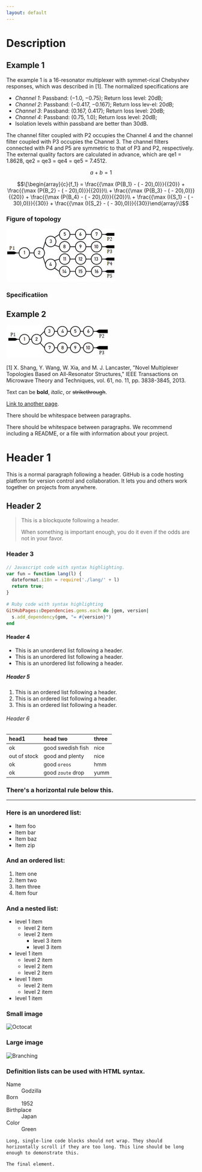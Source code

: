 ```yaml
---
layout: default
---
```



# Description

## Example 1


The example 1 is a 16-resonator multiplexer with symmet-rical Chebyshev responses, which was described in [1]. The normalized specifications are 
* _Channel 1_: Passband: (−1.0, −0.75); Return loss level: 20dB;
* _Channel 2_: Passband: (−0.417, −0.167); Return loss lev-el: 20dB;
* _Channel 3_: Passband: (0.167, 0.417); Return loss level: 20dB;
* _Channel 4_: Passband: (0.75, 1.0); Return loss level: 20dB;
* Isolation levels within passband are better than 30dB.

The channel filter coupled with P2 occupies the Channel 4 and the channel filter coupled with P3 occupies the Channel 3. The channel filters connected with P4 and P5 are symmetric to that of P3 and P2, respectively. The external quality factors are calculated in advance, which are qe1 = 1.8628, qe2 = qe3 = qe4 = qe5 = 7.4512.

<script type="text/javascript" src="http://cdn.mathjax.org/mathjax/latest/MathJax.js?config=default"></script>
<script type="text/javascript" src="http://cdn.mathjax.org/mathjax/latest/MathJax.js?config=default"></script>

$$ a+b=1 $$

$$\[\begin{array}{c}{f_1} = \frac{{\max (P{B_1} - ( - 20),0)}}{{20}} + \frac{{\max (P{B_2} - ( - 20),0)}}{{20}}\\ + \frac{{\max (P{B_3} - ( - 20),0)}}{{20}} + \frac{{\max (P{B_4} - ( - 20),0)}}{{20}}\\ + \frac{{\max (I{S_1} - ( - 30),0)}}{{30}} + \frac{{\max (I{S_2} - ( - 30),0)}}{{30}}\end{array}\]$$
### Figure of topology

![topo_example1](https://github.com/Uyon46/all-resonator-multiplexer/raw/master/topo_example1.jpg)


### Specificatiion



## Example 2
![topo_example2](https://github.com/Uyon46/all-resonator-multiplexer/raw/master/example2.jpg)



[1] X. Shang, Y. Wang, W. Xia, and M. J. Lancaster, "Novel Multiplexer Topologies Based on All-Resonator Structures," IEEE Transactions on Microwave Theory and Techniques, vol. 61, no. 11, pp. 3838-3845, 2013.

Text can be **bold**, _italic_, or ~~strikethrough~~.



[Link to another page](./another-page.html).

There should be whitespace between paragraphs.

There should be whitespace between paragraphs. We recommend including a README, or a file with information about your project.

# Header 1

This is a normal paragraph following a header. GitHub is a code hosting platform for version control and collaboration. It lets you and others work together on projects from anywhere.

## Header 2

> This is a blockquote following a header.
>
> When something is important enough, you do it even if the odds are not in your favor.

### Header 3

```js
// Javascript code with syntax highlighting.
var fun = function lang(l) {
  dateformat.i18n = require('./lang/' + l)
  return true;
}
```

```ruby
# Ruby code with syntax highlighting
GitHubPages::Dependencies.gems.each do |gem, version|
  s.add_dependency(gem, "= #{version}")
end
```

#### Header 4

*   This is an unordered list following a header.
*   This is an unordered list following a header.
*   This is an unordered list following a header.

##### Header 5

1.  This is an ordered list following a header.
2.  This is an ordered list following a header.
3.  This is an ordered list following a header.

###### Header 6

| head1        | head two          | three |
|:-------------|:------------------|:------|
| ok           | good swedish fish | nice  |
| out of stock | good and plenty   | nice  |
| ok           | good `oreos`      | hmm   |
| ok           | good `zoute` drop | yumm  |

### There's a horizontal rule below this.

* * *

### Here is an unordered list:

*   Item foo
*   Item bar
*   Item baz
*   Item zip

### And an ordered list:

1.  Item one
1.  Item two
1.  Item three
1.  Item four

### And a nested list:

- level 1 item
  - level 2 item
  - level 2 item
    - level 3 item
    - level 3 item
- level 1 item
  - level 2 item
  - level 2 item
  - level 2 item
- level 1 item
  - level 2 item
  - level 2 item
- level 1 item

### Small image

![Octocat](https://assets-cdn.github.com/images/icons/emoji/octocat.png)


### Large image

![Branching](https://guides.github.com/activities/hello-world/branching.png)


### Definition lists can be used with HTML syntax.

<dl>
<dt>Name</dt>
<dd>Godzilla</dd>
<dt>Born</dt>
<dd>1952</dd>
<dt>Birthplace</dt>
<dd>Japan</dd>
<dt>Color</dt>
<dd>Green</dd>
</dl>

```
Long, single-line code blocks should not wrap. They should horizontally scroll if they are too long. This line should be long enough to demonstrate this.
```

```
The final element.
```
